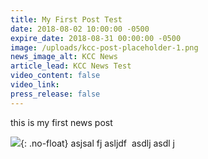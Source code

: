 ```yaml
---
title: My First Post Test
date: 2018-08-02 10:00:00 -0500
expire_date: 2018-08-31 00:00:00 -0500
image: /uploads/kcc-post-placeholder-1.png
news_image_alt: KCC News
article_lead: KCC News Test
video_content: false
video_link:
press_release: false
---
```


this is my first news post

![](/uploads/Breitbarth_small.jpg){: .no-float} asjsal fj asljdf  asdlj asdl j